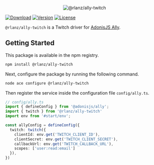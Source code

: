 <p align="center">
  <img src="https://github.com/RomainLanz/ally-twitch/assets/2793951/d3ccf29b-6169-4563-b932-5b15258a7fa3" alt="@rlanz/ally-twitch">
</p

<p align="center">
  <a href="https://www.npmjs.com/package/@rlanz/ally-twitch"><img src="https://img.shields.io/npm/dm/@rlanz/ally-twitch.svg?style=flat-square" alt="Download"></a>
  <a href="https://www.npmjs.com/package/@rlanz/ally-twitch"><img src="https://img.shields.io/npm/v/@rlanz/ally-twitch.svg?style=flat-square" alt="Version"></a>
  <a href="https://opensource.org/licenses/MIT"><img src="https://img.shields.io/npm/l/@rlanz/ally-twitch.svg?style=flat-square" alt="License"></a>
</p>

`@rlanz/ally-twitch` is a Twitch driver for [AdonisJS Ally](https://v6-alpha.adonisjs.com/docs/social_auth).

## Getting Started

This package is available in the npm registry.

```bash
npm install @rlanz/ally-twitch
```

Next, configure the package by running the following command.

```bash
node ace configure @rlanz/ally-twitch
```

Then register the service inside the configuration file `config/ally.ts`.

```ts
// config/ally.ts
import { defineConfig } from '@adonisjs/ally';
import { twitch } from '@rlanz/ally-twitch'
import env from '#start/env';

const allyConfig = defineConfig({
  twitch: twitch({
    clientId: env.get('TWITCH_CLIENT_ID'),
    clientSecret: env.get('TWITCH_CLIENT_SECRET'),
    callbackUrl: env.get('TWITCH_CALLBACK_URL'),
    scopes: ['user:read:email']
  }),
})
```
